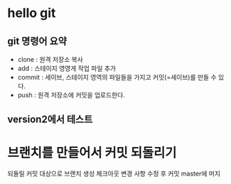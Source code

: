 # hello git

## git 명령어 요약


- clone : 원격 저장소 복사
- add : 스테이지 영영게 작업 파일 추가
- commit : 세이브, 스테이지 영역의 파일들을 가지고 커밋(=세이브)를 만들 수 있다.
- push : 원격 저장소에 커밋을 업로드한다.


## version2에서 테스트

# 브랜치를 만들어서 커밋 되돌리기
되돌릴 커밋 대상으로 브랜치 생성
체크아웃
변경 사항 수정 후 커밋
master에 머지